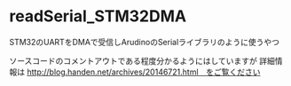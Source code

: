 # readSerial_STM32DMA
STM32のUARTをDMAで受信しArudinoのSerialライブラリのように使うやつ

ソースコードのコメントアウトである程度分かるようにはしていますが
詳細情報は http://blog.handen.net/archives/20146721.html　をご覧ください
